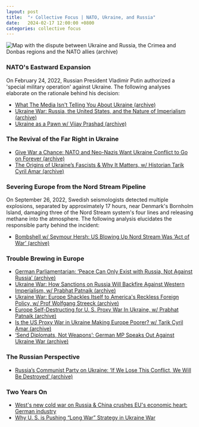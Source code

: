 ```yaml
---
layout: post
title:  "⚡️ Collective Focus | NATO, Ukraine, and Russia"
date:   2024-02-17 12:00:00 +0800
categories: collective focus
---
```


![Map with the dispute between Ukraine and Russia, the Crimea and Donbas regions and the NATO allies (archive)](https://as1.ftcdn.net/v2/jpg/04/85/89/14/1000_F_485891477_x1IHGTG2NzXCUks2XAo5HzAFBfCWaech.jpg)

### NATO's Eastward Expansion

On February 24, 2022, Russian President Vladimir Putin authorized a 'special military operation' against Ukraine. The following analyses elaborate on the rationale behind his decision:

* [What The Media Isn't Telling You About Ukraine (archive)](https://youtu.be/d6HdxeAJtL0?si=6FmdLBnYF9lI8lvx)
* [Ukraine War: Russia, the United States, and the Nature of Imperialism (archive)](https://youtu.be/fhajzlhcgSk?si=-uhE0n8bWVfJOLS2)
* [Ukraine as a Pawn w/ Vijay Prashad (archive)](https://youtu.be/LgJvNHxEAR4?si=rvsemmWFW22W-1KG)

### The Revival of the Far Right in Ukraine

* [Give War a Chance: NATO and Neo-Nazis Want Ukraine Conflict to Go on Forever (archive)](https://youtu.be/0C1O2WWqyPQ?si=17QpXXqY-lQjZsMC)
* [The Origins of Ukraine’s Fascists & Why It Matters, w/ Historian Tarik Cyril Amar (archive)](https://youtu.be/5C7DE2KFJHs?si=bAzQqYPTj9vLcCyG)

### Severing Europe from the Nord Stream Pipeline

On September 26, 2022, Swedish seismologists detected multiple explosions, separated by approximately 17 hours, near Denmark's Bornholm Island, damaging three of the Nord Stream system's four lines and releasing methane into the atmosphere. The following analysis elucidates the responsible party behind the incident:

* [Bombshell w/ Seymour Hersh: US Blowing Up Nord Stream Was ‘Act of War’ (archive)](https://youtu.be/blDRGHGXn0U?si=Y0sM25TPFuLKA6on)

### Trouble Brewing in Europe

* [German Parliamentarian: ‘Peace Can Only Exist with Russia, Not Against Russia’ (archive)](https://youtu.be/WfCQqGyLxU0?si=ZFzY4Oq4kSiQKiNi)
* [Ukraine War: How Sanctions on Russia Will Backfire Against Western Imperialism, w/ Prabhat  Patnaik (archive)](https://youtu.be/xZay4Y9ilF8?si=vZIJo5Jn3Y9IHQVy)
* [Ukraine War: Europe Shackles Itself to America's Reckless Foreign Policy, w/ Prof Wolfgang Streeck (archive)](https://youtu.be/c2J0QNY33e0?si=aP62dbzZp046Ngq8)
* [Europe Self-Destructing for U. S. Proxy War In Ukraine, w/ Prabhat Patnaik (archive)](https://youtu.be/7u-L7oPiTpY?si=SSO9PrcGKKAjwdz8)
* [Is the US Proxy War in Ukraine Making Europe Poorer? w/ Tarik Cyril Amar (archive)](https://youtu.be/S7jqDi8dg7g?si=kW4LmEMvcErUudjp)
* [‘Send Diplomats, Not Weapons’: German MP Speaks Out Against Ukraine War (archive)](https://youtu.be/9BcPXos-iJc?si=eLXpX_GYMmHUIQ9L)

### The Russian Perspective

* [Russia’s Communist Party on Ukraine: ‘If We Lose This Conflict, We Will Be Destroyed’ (archive)](https://youtu.be/uRuDwuv36z4?si=ZB00Ahxm8tps3iEg)

### Two Years On

* [West's new cold war on Russia & China crushes EU's economic heart: German industry](https://youtu.be/1ViFHv6aq9U?si=cPM_KG6pDu1lpLWr)
* [Why U. S. is Pushing “Long War” Strategy in Ukraine War](https://youtu.be/jL48QbnbCJw?si=M2rTH6HbSydRWWuo)
